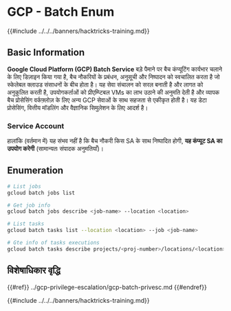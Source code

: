 # GCP - Batch Enum

{{#include ../../../banners/hacktricks-training.md}}

## Basic Information

**Google Cloud Platform (GCP) Batch Service** बड़े पैमाने पर बैच कंप्यूटिंग कार्यभार चलाने के लिए डिज़ाइन किया गया है, बैच नौकरियों के प्रबंधन, अनुसूची और निष्पादन को स्वचालित करता है जो स्केलेबल क्लाउड संसाधनों के बीच होता है। यह सेवा संचालन को सरल बनाती है और लागत को अनुकूलित करती है, उपयोगकर्ताओं को प्रीएम्प्टिबल VMs का लाभ उठाने की अनुमति देती है और व्यापक बैच प्रोसेसिंग वर्कफ़्लोज़ के लिए अन्य GCP सेवाओं के साथ सहजता से एकीकृत होती है। यह डेटा प्रोसेसिंग, वित्तीय मॉडलिंग और वैज्ञानिक सिमुलेशन के लिए आदर्श है।

### Service Account

हालांकि (वर्तमान में) यह संभव नहीं है कि बैच नौकरी किस SA के साथ निष्पादित होगी, **यह कंप्यूट SA का उपयोग करेगी** (सामान्यतः संपादक अनुमतियाँ)। 

## Enumeration
```bash
# List jobs
gcloud batch jobs list

# Get job info
gcloud batch jobs describe <job-name> --location <location>

# List tasks
gcloud batch tasks list --location <location> --job <job-name>

# Gte info of tasks executions
gcloud batch tasks describe projects/<proj-number>/locations/<location>/jobs/<job-name>/taskGroups/<group>/tasks/<num>
```
## विशेषाधिकार वृद्धि

{{#ref}}
../gcp-privilege-escalation/gcp-batch-privesc.md
{{#endref}}

{{#include ../../../banners/hacktricks-training.md}}
